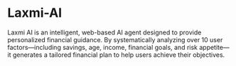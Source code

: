 # Laxmi-AI
Laxmi AI is an intelligent, web-based AI agent designed to provide personalized financial guidance. By systematically analyzing over 10 user factors—including savings, age, income, financial goals, and risk appetite—it generates a tailored financial plan to help users achieve their objectives.
